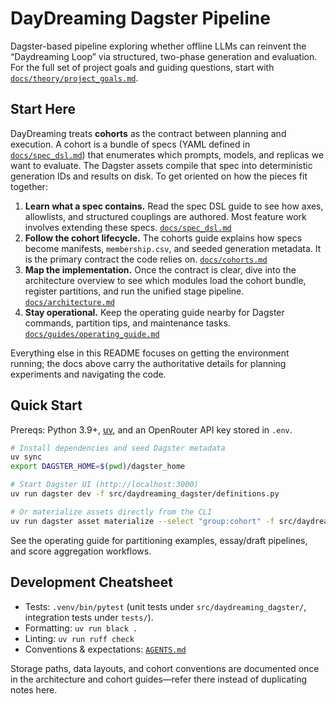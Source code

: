 # DayDreaming Dagster Pipeline

Dagster-based pipeline exploring whether offline LLMs can reinvent the “Daydreaming Loop” via structured, two-phase generation and evaluation. For the full set of project goals and guiding questions, start with [`docs/theory/project_goals.md`](docs/theory/project_goals.md).

## Start Here

DayDreaming treats **cohorts** as the contract between planning and execution. A cohort is a bundle of specs (YAML defined in [`docs/spec_dsl.md`](docs/spec_dsl.md)) that enumerates which prompts, models, and replicas we want to evaluate. The Dagster assets compile that spec into deterministic generation IDs and results on disk. To get oriented on how the pieces fit together:

1. **Learn what a spec contains.** Read the spec DSL guide to see how axes, allowlists, and structured couplings are authored. Most feature work involves extending these specs. [`docs/spec_dsl.md`](docs/spec_dsl.md)
2. **Follow the cohort lifecycle.** The cohorts guide explains how specs become manifests, `membership.csv`, and seeded generation metadata. It is the primary contract the code relies on. [`docs/cohorts.md`](docs/cohorts.md)
3. **Map the implementation.** Once the contract is clear, dive into the architecture overview to see which modules load the cohort bundle, register partitions, and run the unified stage pipeline. [`docs/architecture.md`](docs/architecture.md)
4. **Stay operational.** Keep the operating guide nearby for Dagster commands, partition tips, and maintenance tasks. [`docs/guides/operating_guide.md`](docs/guides/operating_guide.md)

Everything else in this README focuses on getting the environment running; the docs above carry the authoritative details for planning experiments and navigating the code.

## Quick Start

Prereqs: Python 3.9+, [uv](https://docs.astral.sh/uv/), and an OpenRouter API key stored in `.env`.

```bash
# Install dependencies and seed Dagster metadata
uv sync
export DAGSTER_HOME=$(pwd)/dagster_home

# Start Dagster UI (http://localhost:3000)
uv run dagster dev -f src/daydreaming_dagster/definitions.py

# Or materialize assets directly from the CLI
uv run dagster asset materialize --select "group:cohort" -f src/daydreaming_dagster/definitions.py
```

See the operating guide for partitioning examples, essay/draft pipelines, and score aggregation workflows.

## Development Cheatsheet

- Tests: `.venv/bin/pytest` (unit tests under `src/daydreaming_dagster/`, integration tests under `tests/`).
- Formatting: `uv run black .`
- Linting: `uv run ruff check`
- Conventions & expectations: [`AGENTS.md`](AGENTS.md)

Storage paths, data layouts, and cohort conventions are documented once in the architecture and cohort guides—refer there instead of duplicating notes here.
